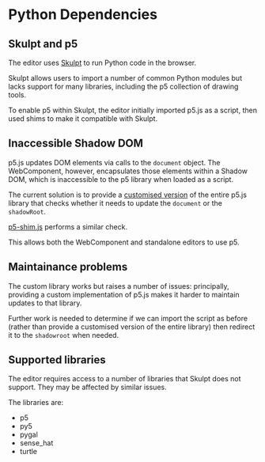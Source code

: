 # Python Dependencies

## Skulpt and p5

The editor uses [Skulpt](https://skulpt.org/) to run Python code in the browser.

Skulpt allows users to import a number of common Python modules but lacks support for many libraries, including the p5 collection of drawing tools.

To enable p5 within Skulpt, the editor initially imported p5.js as a script, then used shims to make it compatible with Skulpt.

## Inaccessible Shadow DOM

p5.js updates DOM elements via calls to the `document` object. The WebComponent, however, encapsulates those elements within a Shadow DOM, which is inaccessible to the p5 library when loaded as a script.

The current solution is to provide a [customised version](../public/libraries/processing/p5/p5.js) of the entire p5.js library that checks whether it needs to update the `document` or the `shadowRoot`.

[p5-shim.js](../public/shims/processing/p5/p5-shim.js) performs a similar check.

This allows both the WebComponent and standalone editors to use p5.

## Maintainance problems

The custom library works but raises a number of issues: principally, providing a custom implementation of p5.js makes it harder to maintain updates to that library.

Further work is needed to determine if we can import the script as before (rather than provide a customised version of the entire library) then redirect it to the `shadowroot` when needed.

## Supported libraries

The editor requires access to a number of libraries that Skulpt does not support. They may be affected by similar issues.

The libraries are:

- p5
- py5
- pygal
- sense_hat
- turtle
